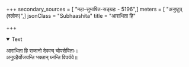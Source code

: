 +++
secondary_sources = [ "महा-सुभाषित-सङ्ग्रहः - 5196",]
meters = [ "अनुष्टुप् (श्लोक)",]
jsonClass = "Subhaashita"
title = "आराधिता हि"

+++

<details open><summary>Text</summary>

आराधिता हि राजानो देववच् चोपसेविताः।  
अनुग्रहैर्योजयन्ति भक्तान् घ्नन्ति विपर्यये॥
</details>

